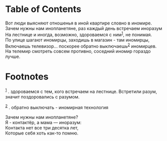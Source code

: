 
# Table of Contents



<div class="preview" id="org9a9236f">

</div>

<p class="verse">
Вот люди выясняют отношенья в иной квартире словно в иномире.<br>
Зачем нужны нам инопланетяне, раз каждый день встречаем иноразум<br>
На лестнице и иногда, возможно, здороваемся с ним<sup><a id="fnr.1" name="fnr.1" class="footref" href="#fn.1" role="doc-backlink">1</a></sup>, не понимая.<br>
По улице шагают иномирцы, заходишь в магазин - там иномирцы,<br>
Включаешь телевизор&#x2026; поскорее обратно выключаешь<sup><a id="fnr.2" name="fnr.2" class="footref" href="#fn.2" role="doc-backlink">2</a></sup> иномирцев.<br>
На телемир смотреть совсем противно, соседний иномир гораздо лучше.<br>
</p>


# Footnotes

<sup><a id="fn.1" name="fn.1" href="#fnr.1">1</a></sup> . здороваемся с тем, кого встречаем на лестнице. Встретили разум, значит поздоровались с разумом.

<sup><a id="fn.2" name="fn.2" href="#fnr.2">2</a></sup> . обратно выключать - иномирная технология

<p class="verse">
Зачем нужны нам инопланетяне?<br>
Я - контактёр, а мама — иноразум:<br>
Контакта нет все три десятка лет,<br>
Которые себя хоть как-то помню.<br>
</p>
